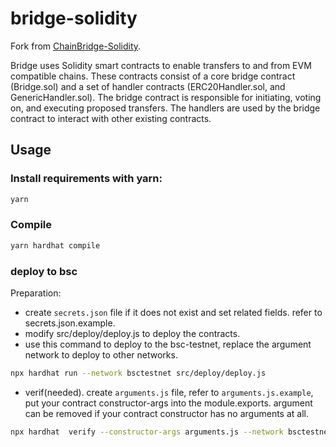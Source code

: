 # bridge-solidity

Fork from [ChainBridge-Solidity](https://github.com/ChainSafe/chainbridge-solidity).

Bridge uses Solidity smart contracts to enable transfers to and from EVM compatible chains. These contracts consist of a core bridge contract (Bridge.sol) and a set of handler contracts (ERC20Handler.sol, and GenericHandler.sol). The bridge contract is responsible for initiating, voting on, and executing proposed transfers. The handlers are used by the bridge contract to interact with other existing contracts.

Usage
-----
### Install requirements with yarn:

```bash
yarn
```

### Compile

```bash
yarn hardhat compile
```

### deploy to bsc

Preparation:
- create `secrets.json` file if it does not exist and set related fields. refer to secrets.json.example.
- modify src/deploy/deploy.js to deploy the contracts.
- use this command to deploy to the bsc-testnet, replace the argument network to deploy to other networks.

```bash
npx hardhat run --network bsctestnet src/deploy/deploy.js
```

- verif(needed). create `arguments.js` file, refer to `arguments.js.example`, put your contract constructor-args into the module.exports.
argument can be removed if your contract constructor has no arguments at all.

```bash
npx hardhat  verify --constructor-args arguments.js --network bsctestnet DEPLOYED_CONTRACT_ADDRESS
```


